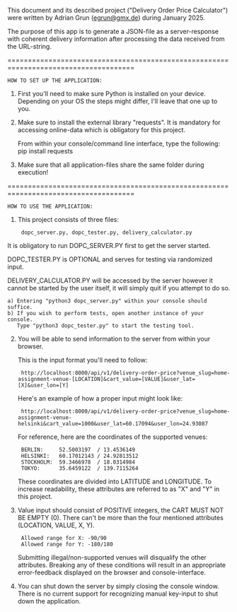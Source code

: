 This document and its described project ("Delivery Order Price Calculator")
were written by Adrian Grun (egrun@gmx.de) during January 2025.

The purpose of this app is to generate a JSON-file as a server-response with coherent 
delivery information after processing the data received from the URL-string.

=====================================================================================

	HOW TO SET UP THE APPLICATION:

1) First you'll need to make sure Python is installed on your device.
   Depending on your OS the steps might differ, I'll leave that one up to you.

2) Make sure to install the external library "requests". It is mandatory
   for accessing online-data which is obligatory for this project.

   	From within your console/command line interface, type the following:
   	pip install requests

3) Make sure that all application-files share the same folder during execution!

=====================================================================================

	HOW TO USE THE APPLICATION:

1) This project consists of three files:
        
        dopc_server.py, dopc_tester.py, delivery_calculator.py

It is obligatory to run DOPC_SERVER.PY first to get the server started. 

DOPC_TESTER.PY is OPTIONAL and serves for testing via randomized input.

DELIVERY_CALCULATOR.PY will be accessed by the server however it cannot be started by the user itself, it will simply quit if you attempt to do so.

	a) Entering "python3 dopc_server.py" within your console should suffice.
	b) If you wish to perform tests, open another instance of your console. 
	   Type "python3 dopc_tester.py" to start the testing tool.


2) You will be able to send information to the server from within your browser.

   This is the input format you'll need to follow:
        
        http://localhost:8000/api/v1/delivery-order-price?venue_slug=home-assignment-venue-[LOCATION]&cart_value=[VALUE]&user_lat=[X]&user_lon=[Y]

   Here's an example of how a proper input might look like:

        http://localhost:8000/api/v1/delivery-order-price?venue_slug=home-assignment-venue-helsinki&cart_value=1000&user_lat=60.17094&user_lon=24.93087

   For reference, here are the coordinates of the supported venues:

        BERLIN: 	52.5003197  / 13.4536149
        HELSINKI:	60.17012143 / 24.92813512
        STOCKHOLM:	59.3466978  / 18.0314984
        TOKYO:		35.6459122  / 139.7115264

      These coordinates are divided into LATITUDE and LONGITUDE. To increase readability, these attributes are referred to as "X" and "Y" in this project.


3) Value input should consist of POSITIVE integers, the CART MUST NOT BE EMPTY (0).
    There can't be more than the four mentioned attributes (LOCATION, VALUE, X, Y).
        
        Allowed range for X: -90/90
        Allowed range for Y: -180/180

   Submitting illegal/non-supported venues will disqualify the other attributes.
   Breaking any of these conditions will result in an appropriate error-feedback
   displayed on the browser and console-interface.


4) You can shut down the server by simply closing the console window. There is no
   current support for recognizing manual key-input to shut down the application.